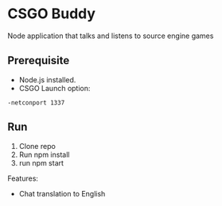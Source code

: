 # CSGO Buddy
Node application that talks and listens to source engine games

## Prerequisite
- Node.js installed.
- CSGO Launch option: 
```
-netconport 1337
```

## Run
1. Clone repo
2. Run npm install
3. run npm start

Features:
 - Chat translation to English
